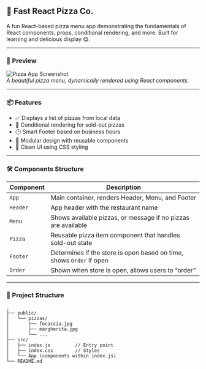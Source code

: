 ## 🍕 Fast React Pizza Co.

A fun React-based pizza menu app demonstrating the fundamentals of React components, props, conditional rendering, and more. Built for learning and delicious display 😋.

---

### 📸 Preview

![Pizza App Screenshot](./pizzas/Screenshot_26-5-2025_35552_m-maaly.github.io.jpeg)  
*A beautiful pizza menu, dynamically rendered using React components.*

---

### 📦 Features

- ✅ Displays a list of pizzas from local data
- 🧾 Conditional rendering for sold-out pizzas
- 🕒 Smart Footer based on business hours
- 🧠 Modular design with reusable components
- 💅 Clean UI using CSS styling

---

### 🛠️ Components Structure

| Component     | Description                                                                 |
| ------------- | --------------------------------------------------------------------------- |
| `App`         | Main container, renders Header, Menu, and Footer                            |
| `Header`      | App header with the restaurant name                                         |
| `Menu`        | Shows available pizzas, or message if no pizzas are available               |
| `Pizza`       | Reusable pizza item component that handles sold-out state                   |
| `Footer`      | Determines if the store is open based on time, shows `Order` if open        |
| `Order`       | Shown when store is open, allows users to “order”                           |

---

### 📂 Project Structure

```cp
.
├── public/
│   └── pizzas/
│       ├── focaccia.jpg
│       ├── margherita.jpg
│       └── ...
├── src/
│   ├── index.js         // Entry point
│   ├── index.css        // Styles
│   └── App (components within index.js)
└── README.md
```
